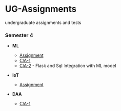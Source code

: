 # UG-Assignments
undergraduate assignments and tests

### Semester 4
- **ML**
    - [Assignment](Semester-IV/MLT-Assignment)
    - [CIA-1](Semester-IV/MLT-CIA-1)
    - [CIA-2](Semester-IV/MLT-CIA-2) - Flask and Sql Integration with ML model

- **IoT**
    - [Assignment](Semester-IV/IOT-Assignment)

- **DAA**
    - [CIA-1](Semester-IV/DAA-CIA-1)

